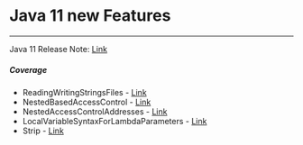 # Java 11 new Features

---

Java 11 Release Note: [Link](https://www.oracle.com/technetwork/java/javase/11-relnote-issues-5012449.html)

##### Coverage

- ReadingWritingStringsFiles - [Link](https://github.com/Fox-McCloud-MX/java11-features/blob/master/src/main/java/com/mx/ReadingWritingStringsFiles.java)
- NestedBasedAccessControl - [Link](https://github.com/Fox-McCloud-MX/java11-features/blob/master/src/main/java/com/mx/NestedBasedAccessControl.java)
- NestedAccessControlAddresses - [Link](https://github.com/Fox-McCloud-MX/java11-features/blob/master/src/main/java/com/mx/NestedAccessControlAddresses.java)
- LocalVariableSyntaxForLambdaParameters - [Link](https://github.com/Fox-McCloud-MX/java11-features/blob/master/src/main/java/com/mx/LocalVariableSyntaxForLambdaParameters.java)
- Strip - [Link](https://github.com/Fox-McCloud-MX/java11-features/blob/master/src/main/java/com/mx/java11/features/_string/Strip.java)


